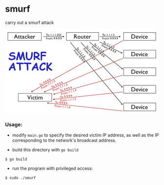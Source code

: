 # smurf

carry out a smurf attack

![](.media/smurf_attack_diagram.png)

### Usage:

* modify `main.go` to specify the desired victim IP address, as well as the IP corresponding to the network's broadcast address.

* build this directory with `go build`

```
$ go build
```

* run the program with privileged access:

```
$ sudo ./smurf
```
